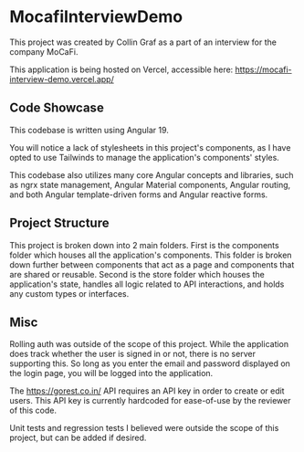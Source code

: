 # MocafiInterviewDemo

This project was created by Collin Graf as a part of an interview for the company MoCaFi. 

This application is being hosted on Vercel, accessible here: https://mocafi-interview-demo.vercel.app/

## Code Showcase

This codebase is written using Angular 19. 

You will notice a lack of stylesheets in this project's components, as I have opted to use Tailwinds to manage the application's components' styles.

This codebase also utilizes many core Angular concepts and libraries, such as ngrx state management, Angular Material components, Angular routing, and both Angular template-driven forms and Angular reactive forms. 

## Project Structure

This project is broken down into 2 main folders. First is the components folder which houses all the application's components. This folder is broken down further between components that act as a page and components that are shared or reusable. Second is the store folder which houses the application's state, handles all logic related to API interactions, and holds any custom types or interfaces.

## Misc

Rolling auth was outside of the scope of this project. While the application does track whether the user is signed in or not, there is no server supporting this. So long as you enter the email and password displayed on the login page, you will be logged into the application. 

The https://gorest.co.in/ API requires an API key in order to create or edit users. This API key is currently hardcoded for ease-of-use by the reviewer of this code. 

Unit tests and regression tests I believed were outside the scope of this project, but can be added if desired.

